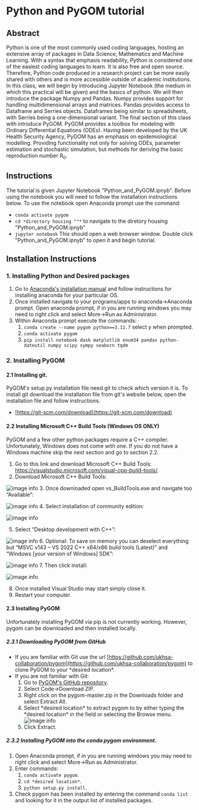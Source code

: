 # Python and PyGOM tutorial


## Abstract
Python is one of the most commonly used coding languages, hosting an extensive array of packages in Data Science, Mathematics and Machine Learning. With a syntax that emphasis readability, Python is considered one of the easiest coding languages to learn. It is also free and open source. Therefore, Python code produced in a research project can be more easily shared with others and is more accessible outside of academic institutions. In this class, we will begin by introducing Jupyter Notebook (the medium in which this practical will be given) and the basics of python. We will then introduce the package Numpy and Pandas. Numpy provides support for handling multidimensional arrays and matrices. Pandas provides access to Dataframe and Serries objects. Dataframes being similar to spreadsheets, with Serries being a one-dimensional variant. The final section of this class with introduce PyGOM. PyGOM provides a toolbox for modeling with Ordinary Differential Equations (ODEs). Having been developed by the UK Health Security Agency, PyGOM has an emphasis on epidemiological modelling. Providing functionality not only for solving ODEs, parameter estimation and stochastic simulation, but methods for deriving the basic reproduction number R<sub>0</sub>. 

## Instructions

The tutorial is given Jupyter Notebook "Python_and_PyGOM.ipnyb". Before using the notebook you will need to follow the installation instructions below.
To use the notebook open Anaconda prompt use the command:
* `conda activate pygom`
* `cd *directory housing ""*` to navigate to the diretory housing "Python_and_PyGOM.ipnyb"
* `jupyter notebook` This should open a web browser window. Double click "Python_and_PyGOM.ipnyb" to open it and begin tutorial.

## Installation Instructions

### 1. Installing Python and Desired packages

1. Go to [Anaconda's installation manual](https://docs.anaconda.com/free/anaconda/install/index.html) and follow instructions for installing anaconda for your particular OS.
2. Once installed navigate to your programs/apps to anaconda->Anaconda prompt. Open anaconda prompt, if in you are running windows you may need to right click and select More->Run as Administrator.
3. Within Anaconda prompt execute the commands:
   1. `conda create --name pygom python==3.11.7` select y when prompted.
   2.	`conda activate pygom`
   3.	`pip install notebook dask matplotlib enum34 pandas python-dateutil numpy scipy sympy seaborn tqdm`

### 2. Installing PyGOM

#### 2.1 Installing git.
PyGOM's setup.py installation file need git to check which version it is. To install git download the installation file 
from git's website below, open the installation file and follow instructions.
* [https://git-scm.com/download](https://git-scm.com/download)

#### 2.2 Installing Microsoft C++ Build Tools (Windows OS ONLY)
PyGOM and a few other python packages require a C++ compiler. Unfortunately, Windows does not come with one. If you do not have a Windows machine skip the next section and go to section 2.2.
1. Go to this link and download Microsoft C++ Build Tools: https://visualstudio.microsoft.com/visual-cpp-build-tools/.
2. Download Microsoft C++ Build Tools:

![image info](./readme_images/Download%20Microsoft%20C++%20Build%20Tools.png)
3. Once downloaded open vs_BuildTools.exe and navigate too “Available”:

![image info](./readme_images/Available.png)
4. Select installation of community edition:

![image info](./readme_images/community_edition.png)

5. Select “Desktop development with C++”:

![image info](./readme_images/Desktop_development.png)
6. Optional: To save on memory you can deselect everything but “MSVC v143 – VS 2022 C++ x64/x86 build tools (Latest)” and “Windows [your version of Windows] SDK”:

![image info](./readme_images/memory_save.png)
7. Then click install:

![image info](./readme_images/install_build_tools.png)

8. Once installed Visual Studio may start simply close it.
9. Restart your computer.

#### 2.3	Installing PyGOM
Unfortunately installing PyGOM via pip is not currently working. However, pygom can be downloaded and then installed locally.

##### 2.3.1 Downloading PyGOM from GitHub
* If you are familiar with Git use the url [https://github.com/ukhsa-collaboration/pygom](https://github.com/ukhsa-collaboration/pygom) to clone PyGOM to your \*desired location\*.
* If you are not familiar with Git:
  1. Go to [PyGOM's GitHub repository](https://github.com/ukhsa-collaboration/pygom).
  2. Select Code->Download ZIP.
  3. Right click on the pygom-master.zip in the Downloads folder and select Extract All.
  4. Select \*desired location\* to extract pygom to by either typing the \*desired location\* in the field or selecting the Browse menu.
![image info](./readme_images/extracting_pygom.png)
  5. Click Extract.

##### 2.3.2 Installing PyGOM into the conda pygom environment.
1. Open Anaconda prompt, if in you are running windows you may need to right click and select More->Run as Administrator.
2. Enter commands: 
   1. `conda activate pygom`.
   2. `cd *desired location*`.
   3. `python setup.py install`.
3. Check pygom has been installed by entering the command `conda list` and looking for it in the output list of installed packages.





